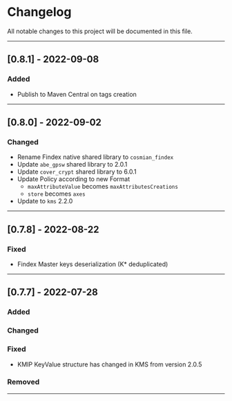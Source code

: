 # Changelog

All notable changes to this project will be documented in this file.

---
## [0.8.1] - 2022-09-08
### Added
- Publish to Maven Central on tags creation

---
## [0.8.0] - 2022-09-02
### Changed
- Rename Findex native shared library to `cosmian_findex`
- Update `abe_gpsw` shared library to 2.0.1
- Update `cover_crypt` shared library to 6.0.1
- Update Policy according to new Format
  * `maxAttributeValue` becomes `maxAttributesCreations`
  * `store` becomes `axes`
- Update to `kms` 2.2.0

---
## [0.7.8] - 2022-08-22
### Fixed
- Findex Master keys deserialization (K* deduplicated)

---
## [0.7.7] - 2022-07-28
### Added
### Changed
### Fixed
- KMIP KeyValue structure has changed in KMS from version 2.0.5
### Removed
---
